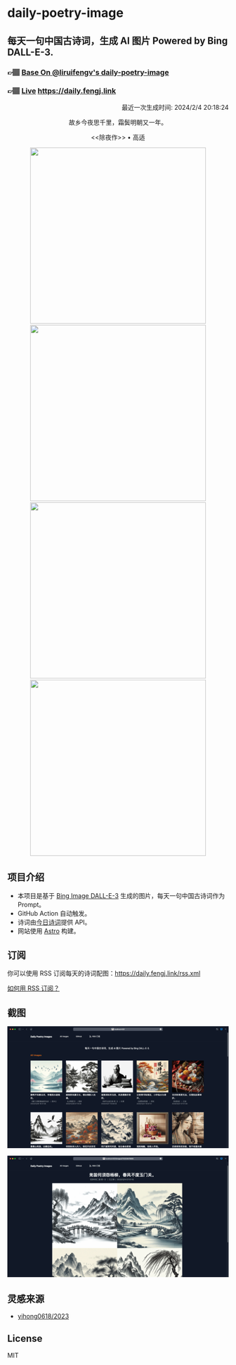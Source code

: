
# daily-poetry-image

## 每天一句中国古诗词，生成 AI 图片 Powered by Bing DALL-E-3.

### 👉🏽 [Base On @liruifengv's daily-poetry-image](https://github.com/liruifengv/daily-poetry-image)

### 👉🏽 [Live](https://daily.fengj.link) https://daily.fengj.link

<p align="right">
  最近一次生成时间: 2024/2/4 20:18:24
</p>
<p align="center">
故乡今夜思千里，霜鬓明朝又一年。
</p>
<p align="center">
<<除夜作>> • 高适
</p>
<p align="center">
<img src="https://tse4.mm.bing.net/th/id/OIG4.jAWP669OjR4t.APVkUQr" height="400" width="400" />
<img src="https://tse2.mm.bing.net/th/id/OIG4.bHad8wDdBBN2ZwJ8KcEh" height="400" width="400" />
<img src="https://tse4.mm.bing.net/th/id/OIG4.RiuAwuWcTp3iZa.kNbzO" height="400" width="400" />
<img src="https://tse3.mm.bing.net/th/id/OIG4.awK7MkyMVvfZrvcuC7rE" height="400" width="400" />
</p>

## 项目介绍

-   本项目是基于 [Bing Image DALL-E-3](https://www.bing.com/images/create) 生成的图片，每天一句中国古诗词作为 Prompt。
-   GitHub Action 自动触发。
-   诗词由[今日诗词](https://www.jinrishici.com/)提供 API。
-   网站使用 [Astro](https://astro.build) 构建。

## 订阅

你可以使用 RSS 订阅每天的诗词配图：https://daily.fengj.link/rss.xml

[如何用 RSS 订阅？](https://zhuanlan.zhihu.com/p/55026716)

## 截图

![图片列表](./screenshots/Snipaste_2023-12-28_21-00-26.png)

![图片详情](./screenshots/Snipaste_2023-12-28_21-00-53.png)

## 灵感来源

-   [yihong0618/2023](https://github.com/yihong0618/2023)

## License

MIT
